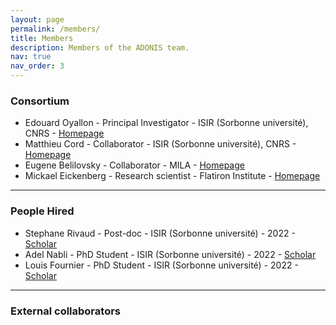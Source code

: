 ```yaml
---
layout: page
permalink: /members/
title: Members
description: Members of the ADONIS team.
nav: true
nav_order: 3
---
```


### Consortium

* Edouard Oyallon - Principal Investigator - ISIR (Sorbonne université), CNRS - [Homepage](https://edouardoyallon.github.io/)
* Matthieu Cord - Collaborator - ISIR (Sorbonne université), CNRS - [Homepage](http://webia.lip6.fr/~cord/)
* Eugene Belilovsky - Collaborator - MILA - [Homepage](http://eugenium.github.io/)
* Mickael Eickenberg - Research scientist - Flatiron Institute - [Homepage](https://www.simonsfoundation.org/people/michael-eickenberg/)

---

### People Hired

* Stephane Rivaud - Post-doc - ISIR (Sorbonne université) - 2022 - [Scholar](https://scholar.google.com/citations?user=wK1ARdQAAAAJ)
* Adel Nabli - PhD Student - ISIR (Sorbonne université) - 2022 - [Scholar](https://scholar.google.com/citations?user=bvNfLmMAAAAJ)
* Louis Fournier - PhD Student - ISIR (Sorbonne université) - 2022 - [Scholar](https://scholar.google.com/citations?user=vXw4RRcAAAAJ)

---

### External collaborators

